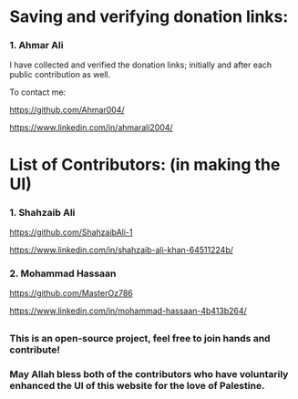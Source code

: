 # Saving and verifying donation links:

### 1. Ahmar Ali
I have collected and verified the donation links; initially and after each public contribution as well.

To contact me:

https://github.com/Ahmar004/

https://www.linkedin.com/in/ahmarali2004/

# List of Contributors: (in making the UI)

### 1. Shahzaib Ali

https://github.com/ShahzaibAli-1

https://www.linkedin.com/in/shahzaib-ali-khan-64511224b/

### 2. Mohammad Hassaan

https://github.com/MasterOz786

https://www.linkedin.com/in/mohammad-hassaan-4b413b264/

##

### This is an open-source project, feel free to join hands and contribute!

### May Allah bless both of the contributors who have voluntarily enhanced the UI of this website for the love of Palestine.
